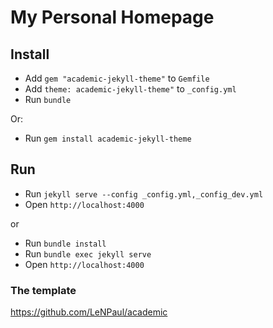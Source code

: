 # My Personal Homepage

## Install

- Add `gem "academic-jekyll-theme"` to `Gemfile`
- Add `theme: academic-jekyll-theme"` to `_config.yml`
- Run `bundle`

Or:

- Run `gem install academic-jekyll-theme`

## Run

- Run `jekyll serve --config _config.yml,_config_dev.yml`
- Open `http://localhost:4000`

or

- Run `bundle install`
- Run `bundle exec jekyll serve`
- Open `http://localhost:4000`

### The template

https://github.com/LeNPaul/academic
